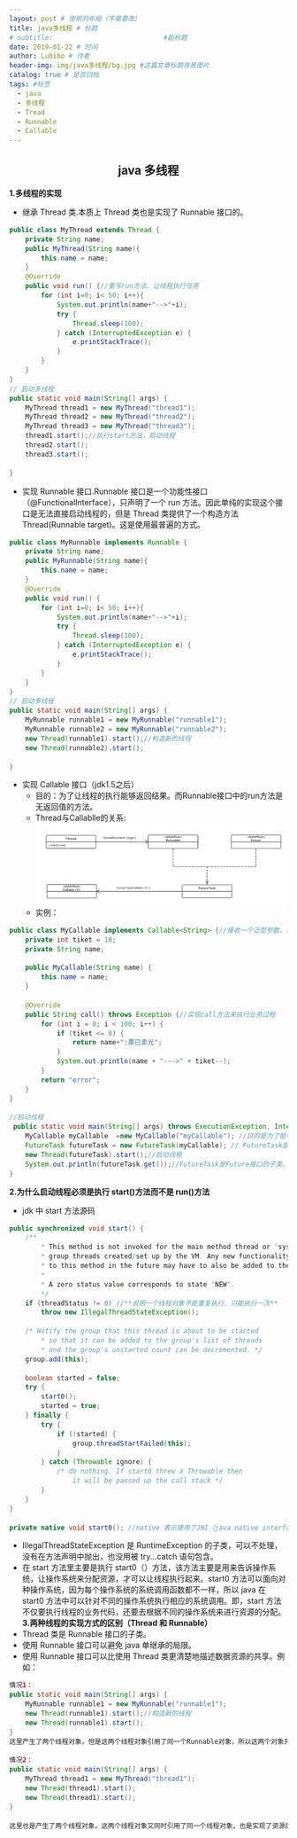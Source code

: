 ```yaml
---
layout: post # 使用的布局（不需要改）
title: java多线程 # 标题
# subtitle:                            #副标题
date: 2019-01-22 # 时间
author: Lubibo # 作者
header-img: img/java多线程/bg.jpg #这篇文章标题背景图片
catalog: true # 是否归档
tags: #标签
  - java
  - 多线程
  - Tread
  - Runnable
  - Callable
---
```


## <center>java 多线程</center>

**1.多线程的实现**

- 继承 Thread 类.本质上 Thread 类也是实现了 Runnable 接口的。

```java
public class MyThread extends Thread {
    private String name;
    public MyThread(String name){
        this.name = name;
    }
    @Override
    public void run() {//重写run方法，让线程执行任务
        for (int i=0; i< 50; i++){
            System.out.println(name+"-->"+i);
            try {
                Thread.sleep(100);
            } catch (InterruptedException e) {
                e.printStackTrace();
            }
        }
    }
}
// 启动多线程
public static void main(String[] args) {
    MyThread thread1 = new MyThread("thread1");
    MyThread thread2 = new MyThread("thread2");
    MyThread thread3 = new MyThread("thread3");
    thread1.start();//执行start方法，启动线程
    thread2.start();
    thread3.start();

}
```

- 实现 Runnable 接口.Runnable 接口是一个功能性接口（@FunctionalInterface），只声明了一个 run 方法。因此单纯的实现这个接口是无法直接启动线程的，但是 Thread 类提供了一个构造方法 Thread(Runnable target)。这是使用最普遍的方式。

```java
public class MyRunnable implements Runnable {
    private String name;
    public MyRunnable(String name){
        this.name = name;
    }
    @Override
    public void run() {
        for (int i=0; i< 50; i++){
            System.out.println(name+"-->"+i);
            try {
                Thread.sleep(100);
            } catch (InterruptedException e) {
                e.printStackTrace();
            }
        }
    }
}
// 启动多线程
public static void main(String[] args) {
    MyRunnable runnable1 = new MyRunnable("runnable1");
    MyRunnable runnable2 = new MyRunnable("runnable2");
    new Thread(runnable1).start();//构造新的线程
    new Thread(runnable2).start();

}
```

- 实现 Callable 接口（jdk1.5之后）
    - 目的：为了让线程的执行能够返回结果。而Runnable接口中的run方法是无返回值的方法。
    - Thread与Callablle的关系:
    ![](img/java多线程/Thread与Callablle的关系.png)
    - 实例：
```java
public class MyCallable implements Callable<String> {//接收一个泛型参数，表示返回值类型
    private int tiket = 10;
    private String name;

    public MyCallable(String name) {
        this.name = name;
    }

    @Override
    public String call() throws Exception {//实现call方法来执行业务过程
        for (int i = 0; i < 100; i++) {
            if (tiket <= 0) {
                return name+":票已卖光";
            }
            System.out.println(name + "--->" + tiket--);
        }
        return "error";
    }
}

//启动线程
 public static void main(String[] args) throws ExecutionException, InterruptedException {
    MyCallable myCallable  =new MyCallable("myCallable"); //目的是为了能够让线程执行后返回结果
    FutureTask futureTask = new FutureTask(myCallable); // FutureTask是Runn接口的子类，所以可以Thread的构造函数来接受FutureTask
    new Thread(futureTask).start();//启动线程
    System.out.println(futureTask.get());//FutureTask是Future接口的子类，利用Future接口的get方法来返回线程运行结果
}
```

**2.为什么启动线程必须是执行 start()方法而不是 run()方法**

- jdk 中 start 方法源码

```java
public synchronized void start() {
    /**
        * This method is not invoked for the main method thread or "system"
        * group threads created/set up by the VM. Any new functionality added
        * to this method in the future may have to also be added to the VM.
        *
        * A zero status value corresponds to state "NEW".
        */
    if (threadStatus != 0) //**说明一个线程对象不能重复执行，只能执行一次**
        throw new IllegalThreadStateException();

    /* Notify the group that this thread is about to be started
        * so that it can be added to the group's list of threads
        * and the group's unstarted count can be decremented. */
    group.add(this);

    boolean started = false;
    try {
        start0();
        started = true;
    } finally {
        try {
            if (!started) {
                group.threadStartFailed(this);
            }
        } catch (Throwable ignore) {
            /* do nothing. If start0 threw a Throwable then
                it will be passed up the call stack */
        }
    }
}

private native void start0(); //native 表示使用了JNI（java native interface）技术，依赖不同的操作系统，调用相应的本地系统调用。
```

- IllegalThreadStateException 是 RuntimeException 的子类，可以不处理，没有在方法声明中抛出，也没用被 try...catch 语句包含。
- 在 start 方法里主要是执行 start0（）方法，该方法主要是用来告诉操作系统，让操作系统来分配资源，才可以让线程执行起来。start0 方法可以面向对种操作系统，因为每个操作系统的系统调用函数都不一样，所以 java 在 start0 方法中可以针对不同的操作系统执行相应的系统调用。即，start 方法不仅要执行线程的业务代码，还要去根据不同的操作系统来进行资源的分配。
  **3.两种线程的实现方式的区别（Thread 和 Runnable）**
- Thread 类是 Runnable 接口的子类。
- 使用 Runnable 接口可以避免 java 单继承的局限。
- 使用 Runnable 接口可以比使用 Thread 类更清楚地描述数据资源的共享。例如：

```java
情况1：
public static void main(String[] args) {
    MyRunnable runnable1 = new MyRunnable("runnable1");
    new Thread(runnable1).start();//构造新的线程
    new Thread(runnable1).start();
}
这里产生了两个线程对象，但是这两个线程对象引用了同一个Runnable对象，所以这两个对象共享了一块内存空间。

情况2：
public static void main(String[] args) {
    MyThread thread1 = new MyThread("thread1");
    new Thread(thread1).start();
    new Thread(thread1).start();
}

这里也是产生了两个线程对象，这两个线程对象又同时引用了同一个线程对象，也是实现了资源的共享，但是出现了循环引用的情况，就是一个Thread对象引用了另一个Thread对象，画类图的时候就出现了一个环。
```
